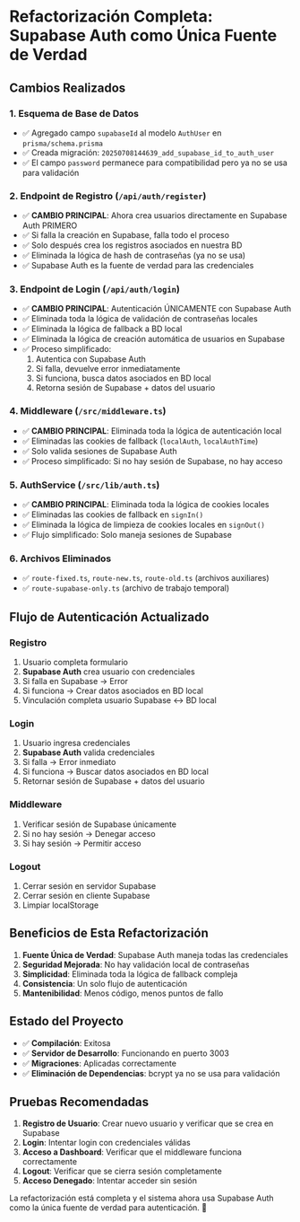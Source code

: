 # Refactorización Completa: Supabase Auth como Única Fuente de Verdad

## Cambios Realizados

### 1. **Esquema de Base de Datos**
- ✅ Agregado campo `supabaseId` al modelo `AuthUser` en `prisma/schema.prisma`
- ✅ Creada migración: `20250708144639_add_supabase_id_to_auth_user`
- ✅ El campo `password` permanece para compatibilidad pero ya no se usa para validación

### 2. **Endpoint de Registro** (`/api/auth/register`)
- ✅ **CAMBIO PRINCIPAL**: Ahora crea usuarios directamente en Supabase Auth PRIMERO
- ✅ Si falla la creación en Supabase, falla todo el proceso
- ✅ Solo después crea los registros asociados en nuestra BD
- ✅ Eliminada la lógica de hash de contraseñas (ya no se usa)
- ✅ Supabase Auth es la fuente de verdad para las credenciales

### 3. **Endpoint de Login** (`/api/auth/login`)
- ✅ **CAMBIO PRINCIPAL**: Autenticación ÚNICAMENTE con Supabase Auth
- ✅ Eliminada toda la lógica de validación de contraseñas locales
- ✅ Eliminada la lógica de fallback a BD local
- ✅ Eliminada la lógica de creación automática de usuarios en Supabase
- ✅ Proceso simplificado:
  1. Autentica con Supabase Auth
  2. Si falla, devuelve error inmediatamente
  3. Si funciona, busca datos asociados en BD local
  4. Retorna sesión de Supabase + datos del usuario

### 4. **Middleware** (`/src/middleware.ts`)
- ✅ **CAMBIO PRINCIPAL**: Eliminada toda la lógica de autenticación local
- ✅ Eliminadas las cookies de fallback (`localAuth`, `localAuthTime`)
- ✅ Solo valida sesiones de Supabase Auth
- ✅ Proceso simplificado: Si no hay sesión de Supabase, no hay acceso

### 5. **AuthService** (`/src/lib/auth.ts`)
- ✅ **CAMBIO PRINCIPAL**: Eliminada toda la lógica de cookies locales
- ✅ Eliminadas las cookies de fallback en `signIn()`
- ✅ Eliminada la lógica de limpieza de cookies locales en `signOut()`
- ✅ Flujo simplificado: Solo maneja sesiones de Supabase

### 6. **Archivos Eliminados**
- ✅ `route-fixed.ts`, `route-new.ts`, `route-old.ts` (archivos auxiliares)
- ✅ `route-supabase-only.ts` (archivo de trabajo temporal)

## Flujo de Autenticación Actualizado

### **Registro**
1. Usuario completa formulario
2. **Supabase Auth** crea usuario con credenciales
3. Si falla en Supabase → Error
4. Si funciona → Crear datos asociados en BD local
5. Vinculación completa usuario Supabase ↔ BD local

### **Login**
1. Usuario ingresa credenciales
2. **Supabase Auth** valida credenciales
3. Si falla → Error inmediato
4. Si funciona → Buscar datos asociados en BD local
5. Retornar sesión de Supabase + datos del usuario

### **Middleware**
1. Verificar sesión de Supabase únicamente
2. Si no hay sesión → Denegar acceso
3. Si hay sesión → Permitir acceso

### **Logout**
1. Cerrar sesión en servidor Supabase
2. Cerrar sesión en cliente Supabase
3. Limpiar localStorage

## Beneficios de Esta Refactorización

1. **Fuente Única de Verdad**: Supabase Auth maneja todas las credenciales
2. **Seguridad Mejorada**: No hay validación local de contraseñas
3. **Simplicidad**: Eliminada toda la lógica de fallback compleja
4. **Consistencia**: Un solo flujo de autenticación
5. **Mantenibilidad**: Menos código, menos puntos de fallo

## Estado del Proyecto

- ✅ **Compilación**: Exitosa
- ✅ **Servidor de Desarrollo**: Funcionando en puerto 3003
- ✅ **Migraciones**: Aplicadas correctamente
- ✅ **Eliminación de Dependencias**: bcrypt ya no se usa para validación

## Pruebas Recomendadas

1. **Registro de Usuario**: Crear nuevo usuario y verificar que se crea en Supabase
2. **Login**: Intentar login con credenciales válidas
3. **Acceso a Dashboard**: Verificar que el middleware funciona correctamente
4. **Logout**: Verificar que se cierra sesión completamente
5. **Acceso Denegado**: Intentar acceder sin sesión

La refactorización está completa y el sistema ahora usa Supabase Auth como la única fuente de verdad para autenticación. 🎉
